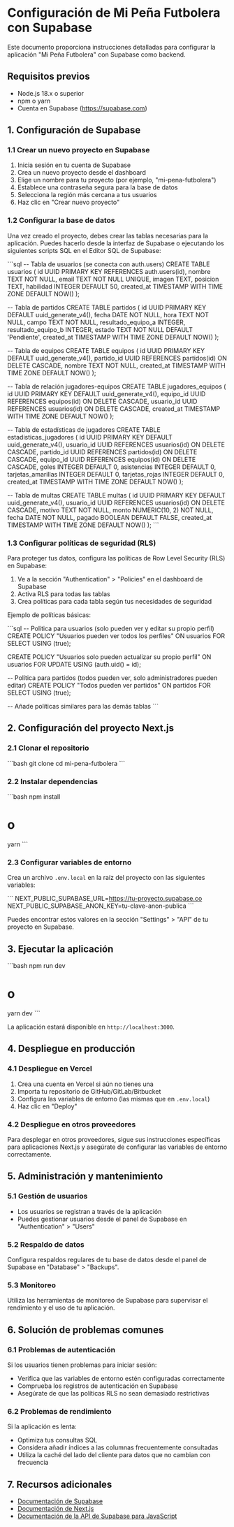 # Configuración de Mi Peña Futbolera con Supabase

Este documento proporciona instrucciones detalladas para configurar la aplicación "Mi Peña Futbolera" con Supabase como backend.

## Requisitos previos

- Node.js 18.x o superior
- npm o yarn
- Cuenta en Supabase (https://supabase.com)

## 1. Configuración de Supabase

### 1.1 Crear un nuevo proyecto en Supabase

1. Inicia sesión en tu cuenta de Supabase
2. Crea un nuevo proyecto desde el dashboard
3. Elige un nombre para tu proyecto (por ejemplo, "mi-pena-futbolera")
4. Establece una contraseña segura para la base de datos
5. Selecciona la región más cercana a tus usuarios
6. Haz clic en "Crear nuevo proyecto"

### 1.2 Configurar la base de datos

Una vez creado el proyecto, debes crear las tablas necesarias para la aplicación. Puedes hacerlo desde la interfaz de Supabase o ejecutando los siguientes scripts SQL en el Editor SQL de Supabase:

\`\`\`sql
-- Tabla de usuarios (se conecta con auth.users)
CREATE TABLE usuarios (
  id UUID PRIMARY KEY REFERENCES auth.users(id),
  nombre TEXT NOT NULL,
  email TEXT NOT NULL UNIQUE,
  imagen TEXT,
  posicion TEXT,
  habilidad INTEGER DEFAULT 50,
  created_at TIMESTAMP WITH TIME ZONE DEFAULT NOW()
);

-- Tabla de partidos
CREATE TABLE partidos (
  id UUID PRIMARY KEY DEFAULT uuid_generate_v4(),
  fecha DATE NOT NULL,
  hora TEXT NOT NULL,
  campo TEXT NOT NULL,
  resultado_equipo_a INTEGER,
  resultado_equipo_b INTEGER,
  estado TEXT NOT NULL DEFAULT 'Pendiente',
  created_at TIMESTAMP WITH TIME ZONE DEFAULT NOW()
);

-- Tabla de equipos
CREATE TABLE equipos (
  id UUID PRIMARY KEY DEFAULT uuid_generate_v4(),
  partido_id UUID REFERENCES partidos(id) ON DELETE CASCADE,
  nombre TEXT NOT NULL,
  created_at TIMESTAMP WITH TIME ZONE DEFAULT NOW()
);

-- Tabla de relación jugadores-equipos
CREATE TABLE jugadores_equipos (
  id UUID PRIMARY KEY DEFAULT uuid_generate_v4(),
  equipo_id UUID REFERENCES equipos(id) ON DELETE CASCADE,
  usuario_id UUID REFERENCES usuarios(id) ON DELETE CASCADE,
  created_at TIMESTAMP WITH TIME ZONE DEFAULT NOW()
);

-- Tabla de estadísticas de jugadores
CREATE TABLE estadisticas_jugadores (
  id UUID PRIMARY KEY DEFAULT uuid_generate_v4(),
  usuario_id UUID REFERENCES usuarios(id) ON DELETE CASCADE,
  partido_id UUID REFERENCES partidos(id) ON DELETE CASCADE,
  equipo_id UUID REFERENCES equipos(id) ON DELETE CASCADE,
  goles INTEGER DEFAULT 0,
  asistencias INTEGER DEFAULT 0,
  tarjetas_amarillas INTEGER DEFAULT 0,
  tarjetas_rojas INTEGER DEFAULT 0,
  created_at TIMESTAMP WITH TIME ZONE DEFAULT NOW()
);

-- Tabla de multas
CREATE TABLE multas (
  id UUID PRIMARY KEY DEFAULT uuid_generate_v4(),
  usuario_id UUID REFERENCES usuarios(id) ON DELETE CASCADE,
  motivo TEXT NOT NULL,
  monto NUMERIC(10, 2) NOT NULL,
  fecha DATE NOT NULL,
  pagado BOOLEAN DEFAULT FALSE,
  created_at TIMESTAMP WITH TIME ZONE DEFAULT NOW()
);
\`\`\`

### 1.3 Configurar políticas de seguridad (RLS)

Para proteger tus datos, configura las políticas de Row Level Security (RLS) en Supabase:

1. Ve a la sección "Authentication" > "Policies" en el dashboard de Supabase
2. Activa RLS para todas las tablas
3. Crea políticas para cada tabla según tus necesidades de seguridad

Ejemplo de políticas básicas:

\`\`\`sql
-- Política para usuarios (solo pueden ver y editar su propio perfil)
CREATE POLICY "Usuarios pueden ver todos los perfiles" 
ON usuarios FOR SELECT 
USING (true);

CREATE POLICY "Usuarios solo pueden actualizar su propio perfil" 
ON usuarios FOR UPDATE 
USING (auth.uid() = id);

-- Política para partidos (todos pueden ver, solo administradores pueden editar)
CREATE POLICY "Todos pueden ver partidos" 
ON partidos FOR SELECT 
USING (true);

-- Añade políticas similares para las demás tablas
\`\`\`

## 2. Configuración del proyecto Next.js

### 2.1 Clonar el repositorio

\`\`\`bash
git clone <url-del-repositorio>
cd mi-pena-futbolera
\`\`\`

### 2.2 Instalar dependencias

\`\`\`bash
npm install
# o
yarn
\`\`\`

### 2.3 Configurar variables de entorno

Crea un archivo `.env.local` en la raíz del proyecto con las siguientes variables:

\`\`\`
NEXT_PUBLIC_SUPABASE_URL=https://tu-proyecto.supabase.co
NEXT_PUBLIC_SUPABASE_ANON_KEY=tu-clave-anon-publica
\`\`\`

Puedes encontrar estos valores en la sección "Settings" > "API" de tu proyecto en Supabase.

## 3. Ejecutar la aplicación

\`\`\`bash
npm run dev
# o
yarn dev
\`\`\`

La aplicación estará disponible en `http://localhost:3000`.

## 4. Despliegue en producción

### 4.1 Despliegue en Vercel

1. Crea una cuenta en Vercel si aún no tienes una
2. Importa tu repositorio de GitHub/GitLab/Bitbucket
3. Configura las variables de entorno (las mismas que en `.env.local`)
4. Haz clic en "Deploy"

### 4.2 Despliegue en otros proveedores

Para desplegar en otros proveedores, sigue sus instrucciones específicas para aplicaciones Next.js y asegúrate de configurar las variables de entorno correctamente.

## 5. Administración y mantenimiento

### 5.1 Gestión de usuarios

- Los usuarios se registran a través de la aplicación
- Puedes gestionar usuarios desde el panel de Supabase en "Authentication" > "Users"

### 5.2 Respaldo de datos

Configura respaldos regulares de tu base de datos desde el panel de Supabase en "Database" > "Backups".

### 5.3 Monitoreo

Utiliza las herramientas de monitoreo de Supabase para supervisar el rendimiento y el uso de tu aplicación.

## 6. Solución de problemas comunes

### 6.1 Problemas de autenticación

Si los usuarios tienen problemas para iniciar sesión:
- Verifica que las variables de entorno estén configuradas correctamente
- Comprueba los registros de autenticación en Supabase
- Asegúrate de que las políticas RLS no sean demasiado restrictivas

### 6.2 Problemas de rendimiento

Si la aplicación es lenta:
- Optimiza tus consultas SQL
- Considera añadir índices a las columnas frecuentemente consultadas
- Utiliza la caché del lado del cliente para datos que no cambian con frecuencia

## 7. Recursos adicionales

- [Documentación de Supabase](https://supabase.com/docs)
- [Documentación de Next.js](https://nextjs.org/docs)
- [Documentación de la API de Supabase para JavaScript](https://supabase.com/docs/reference/javascript/introduction)
